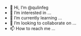 - 👋 Hi, I’m @qulinfeg
- 👀 I’m interested in ...
- 🌱 I’m currently learning ...
- 💞️ I’m looking to collaborate on ...
- 📫 How to reach me ...

<!---
qulinfeg/qulinfeg is a ✨ special ✨ repository because its `README.md` (this file) appears on your GitHub profile.
You can click the Preview link to take a look at your changes.
--->
